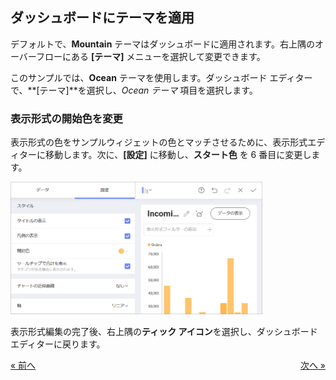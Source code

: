 ## ダッシュボードにテーマを適用

デフォルトで、**Mountain** テーマはダッシュボードに適用されます。右上隅のオーバーフローにある **[テーマ]** メニューを選択して変更できます。


このサンプルでは、**Ocean** テーマを使用します。ダッシュボード エディターで、**[テーマ]**を選択し、*Ocean テーマ* 項目を選択します。

### 表示形式の開始色を変更

表示形式の色をサンプルウィジェットの色とマッチさせるために、表示形式エディターに移動します。次に、**[設定]** に移動し、**スタート色** を 6 番目に変更します。

<img src="images/ChangingStartColor_All.png" alt="ChangingStartColor\_All" width="80%"/>

表示形式編集の完了後、右上隅の**ティック アイコン**を選択し、ダッシュボード エディターに戻ります。

<style>
.previous {
    text-align: left
}

.next {
    float: right
}

</style>

<a href="applying-formatting-visualization.md" class="previous">&laquo; 前へ</a>
<a href="adding-other-visualizations.md" class="next">次へ &raquo;</a>